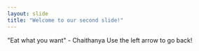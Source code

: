 ```yaml
---
layout: slide
title: "Welcome to our second slide!"
---
```

"Eat what you want" - Chaithanya
Use the left arrow to go back!
